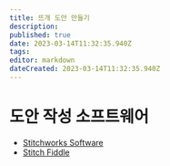 ```yaml
---
title: 뜨개 도안 만들기
description: 
published: true
date: 2023-03-14T11:32:35.940Z
tags: 
editor: markdown
dateCreated: 2023-03-14T11:32:35.940Z
---
```


# 도안 작성 소프트웨어
- [Stitchworks Software](http://stitchworkssoftware.com/)
- [Stitch Fiddle](https://www.stitchfiddle.com/en)
